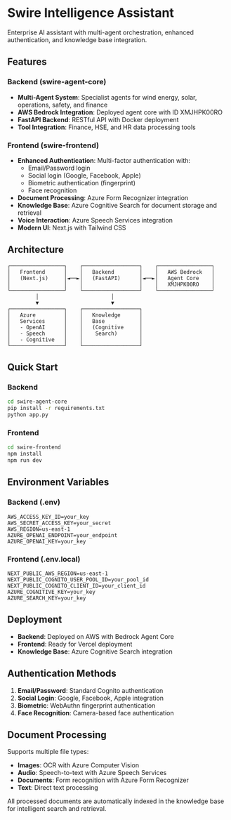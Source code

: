 # Swire Intelligence Assistant

Enterprise AI assistant with multi-agent orchestration, enhanced authentication, and knowledge base integration.

## Features

### Backend (swire-agent-core)
- **Multi-Agent System**: Specialist agents for wind energy, solar, operations, safety, and finance
- **AWS Bedrock Integration**: Deployed agent core with ID XMJHPK00RO
- **FastAPI Backend**: RESTful API with Docker deployment
- **Tool Integration**: Finance, HSE, and HR data processing tools

### Frontend (swire-frontend)
- **Enhanced Authentication**: Multi-factor authentication with:
  - Email/Password login
  - Social login (Google, Facebook, Apple)
  - Biometric authentication (fingerprint)
  - Face recognition
- **Document Processing**: Azure Form Recognizer integration
- **Knowledge Base**: Azure Cognitive Search for document storage and retrieval
- **Voice Interaction**: Azure Speech Services integration
- **Modern UI**: Next.js with Tailwind CSS

## Architecture

```
┌─────────────────┐    ┌──────────────────┐    ┌─────────────────┐
│   Frontend      │    │   Backend        │    │   AWS Bedrock   │
│   (Next.js)     │◄──►│   (FastAPI)      │◄──►│   Agent Core    │
│                 │    │                  │    │   XMJHPK00RO    │
└─────────────────┘    └──────────────────┘    └─────────────────┘
         │                       │
         ▼                       ▼
┌─────────────────┐    ┌──────────────────┐
│   Azure         │    │   Knowledge      │
│   Services      │    │   Base           │
│   - OpenAI      │    │   (Cognitive     │
│   - Speech      │    │    Search)       │
│   - Cognitive   │    │                  │
└─────────────────┘    └──────────────────┘
```

## Quick Start

### Backend
```bash
cd swire-agent-core
pip install -r requirements.txt
python app.py
```

### Frontend
```bash
cd swire-frontend
npm install
npm run dev
```

## Environment Variables

### Backend (.env)
```
AWS_ACCESS_KEY_ID=your_key
AWS_SECRET_ACCESS_KEY=your_secret
AWS_REGION=us-east-1
AZURE_OPENAI_ENDPOINT=your_endpoint
AZURE_OPENAI_KEY=your_key
```

### Frontend (.env.local)
```
NEXT_PUBLIC_AWS_REGION=us-east-1
NEXT_PUBLIC_COGNITO_USER_POOL_ID=your_pool_id
NEXT_PUBLIC_COGNITO_CLIENT_ID=your_client_id
AZURE_COGNITIVE_KEY=your_key
AZURE_SEARCH_KEY=your_key
```

## Deployment

- **Backend**: Deployed on AWS with Bedrock Agent Core
- **Frontend**: Ready for Vercel deployment
- **Knowledge Base**: Azure Cognitive Search integration

## Authentication Methods

1. **Email/Password**: Standard Cognito authentication
2. **Social Login**: Google, Facebook, Apple integration
3. **Biometric**: WebAuthn fingerprint authentication
4. **Face Recognition**: Camera-based face authentication

## Document Processing

Supports multiple file types:
- **Images**: OCR with Azure Computer Vision
- **Audio**: Speech-to-text with Azure Speech Services
- **Documents**: Form recognition with Azure Form Recognizer
- **Text**: Direct text processing

All processed documents are automatically indexed in the knowledge base for intelligent search and retrieval.